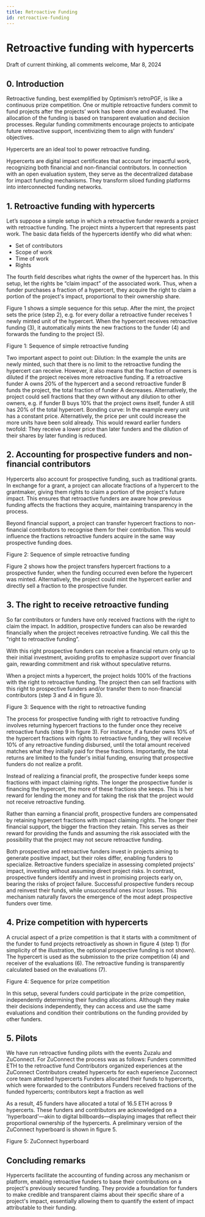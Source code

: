```yaml
---
title: Retroactive Funding
id: retroactive-funding
---
```


# Retroactive funding with hypercerts
Draft of current thinking, all comments welcome, Mar 8, 2024

## 0. Introduction
Retroactive funding, best exemplified by Optimism’s retroPGF, is like a continuous prize competition. One or multiple retroactive funders commit to fund projects after the projects’ work has been done and evaluated. The allocation of the funding is based on transparent evaluation and decision processes. Regular funding commitments encourage projects to anticipate future retroactive support, incentivizing them to align with funders’ objectives.

Hypercerts are an ideal tool to power retroactive funding.

Hypercerts are digital impact certificates that account for impactful work, recognizing both financial and non-financial contributors. In connection with an open evaluation system, they serve as the decentralized database for impact funding mechanisms. They transform siloed funding platforms into interconnected funding networks.

## 1. Retroactive funding with hypercerts
Let’s suppose a simple setup in which a retroactive funder rewards a project with retroactive funding. The project mints a hypercert that represents past work. The basic data fields of the hypercerts identify who did what when:
- Set of contributors
- Scope of work
- Time of work
- Rights

The fourth field describes what rights the owner of the hypercert has. In this setup, let the rights be “claim impact” of the associated work. Thus, when a funder purchases a fraction of a hypercert, they acquire the right to claim a portion of the project's impact, proportional to their ownership share.

Figure 1 shows a simple sequence for this setup. After the mint, the project sets the price (step 2), e.g. for every dollar a retroactive funder receives 1 newly minted unit of the hypercert. When the hypercert receives retroactive funding (3), it automatically mints the new fractions to the funder (4) and forwards the funding to the project (5).

Figure 1: Sequence of simple retroactive funding

Two important aspect to point out:
Dilution: In the example the units are newly minted, such that there is no limit to the retroactive funding the hypercert can receive. However, it also means that the fraction of owners is diluted if the project receives more retroactive funding. If a retroactive funder A owns 20% of the hypercert and a second retroactive funder B funds the project, the total fraction of funder A decreases.
Alternatively, the project could sell fractions that they own without any dilution to other owners, e.g. if funder B buys 10% that the project owns itself, funder A still has 20% of the total hypercert.
Bonding curve: In the example every unit has a constant price. Alternatively, the price per unit could increase the more units have been sold already. This would reward earlier funders twofold: They receive a lower price than later funders and the dilution of their shares by later funding is reduced.

## 2. Accounting for prospective funders and non-financial contributors
Hypercerts also account for prospective funding, such as traditional grants. In exchange for a grant, a project can allocate fractions of a hypercert to the grantmaker, giving them rights to claim a portion of the project's future impact. This ensures that retroactive funders are aware how previous funding affects the fractions they acquire, maintaining transparency in the process.

Beyond financial support, a project can transfer hypercert fractions to non-financial contributors to recognise them for their contribution. This would influence the fractions retroactive funders acquire in the same way prospective funding does.


Figure 2: Sequence of simple retroactive funding

Figure 2 shows how the project transfers hypercert fractions to a prospective funder, when the funding occurred even before the hypercert was minted. Alternatively, the project could mint the hypercert earlier and directly sell a fraction to the prospective funder.

## 3. The right to receive retroactive funding
So far contributors or funders have only received fractions with the right to claim the impact. In addition, prospective funders can also be rewarded financially when the project receives retroactive funding. We call this the “right to retroactive funding”.

With this right prospective funders can receive a financial return only up to their initial investment, avoiding profits to emphasize support over financial gain, rewarding commitment and risk without speculative returns.

When a project mints a hypercert, the project holds 100% of the fractions with the right to retroactive funding. The project then can sell fractions with this right to prospective funders and/or transfer them to non-financial contributors (step 3 and 4 in figure 3).

Figure 3: Sequence with the right to retroactive funding

The process for prospective funding with right to retroactive funding involves returning hypercert fractions to the funder once they receive retroactive funds (step 9 in figure 3). For instance, if a funder owns 10% of the hypercert fractions with rights to retroactive funding, they will receive 10% of any retroactive funding disbursed, until the total amount received matches what they initially paid for these fractions. Importantly, the total returns are limited to the funder's initial funding, ensuring that prospective funders do not realize a profit.

Instead of realizing a financial profit, the prospective funder keeps some fractions with impact claiming rights. The longer the prospective funder is financing the hypercert, the more of these fractions she keeps. This is her reward for lending the money and for taking the risk that the project would not receive retroactive funding.

Rather than earning a financial profit, prospective funders are compensated by retaining hypercert fractions with impact claiming rights. The longer their financial support, the bigger the fraction they retain. This serves as their reward for providing the funds and assuming the risk associated with the possibility that the project may not secure retroactive funding.

Both prospective and retroactive funders invest in projects aiming to generate positive impact, but their roles differ, enabling funders to specialize. Retroactive funders specialize in assessing completed projects' impact, investing without assuming direct project risks. In contrast, prospective funders identify and invest in promising projects early on, bearing the risks of project failure. Successful prospective funders recoup and reinvest their funds, while unsuccessful ones incur losses. This mechanism naturally favors the emergence of the most adept prospective funders over time.

## 4. Prize competition with hypercerts
A crucial aspect of a prize competition is that it starts with a commitment of the funder to fund projects retroactively as shown in figure 4 (step 1) (for simplicity of the illustration, the optional prospective funding is not shown). The hypercert is used as the submission to the prize competition (4) and receiver of the evaluations (6). The retroactive funding is transparently calculated based on the evaluations (7).


Figure 4: Sequence for prize competition

In this setup, several funders could participate in the prize competition, independently determining their funding allocations. Although they make their decisions independently, they can access and use the same evaluations and condition their contributions on the funding provided by other funders.

## 5. Pilots
We have run retroactive funding pilots with the events Zuzalu and ZuConnect. For ZuConnect the process was as follows:
Funders committed ETH to the retroactive fund
Contributors organized experiences at the ZuConnect
Contributors created hypercerts for each experience
Zuconnect core team attested hypercerts
Funders allocated their funds to hypercerts, which were forwarded to the contributors
Funders received fractions of the funded hypercerts; contributors kept a fraction as well

As a result, 45 funders have allocated a total of 16.5 ETH across 9 hypercerts. These funders and contributors are acknowledged on a 'hyperboard'—akin to digital billboards—displaying images that reflect their proportional ownership of the hypercerts. A preliminary version of the ZuConnect hyperboard is shown in figure 5.


Figure 5: ZuConnect hyperboard

## Concluding remarks
Hypercerts facilitate the accounting of funding across any mechanism or platform, enabling retroactive funders to base their contributions on a project's previously secured funding. They provide a foundation for funders to make credible and transparent claims about their specific share of a project's impact, essentially allowing them to quantify the extent of impact attributable to their funding.

